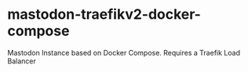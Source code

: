 # mastodon-traefikv2-docker-compose
Mastodon Instance based on Docker Compose. Requires a Traefik Load Balancer
